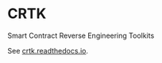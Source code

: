 # CRTK
Smart Contract Reverse Engineering Toolkits

See [crtk.readthedocs.io](https://crtk.readthedocs.io/en/latest/).